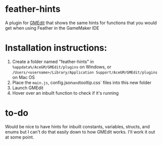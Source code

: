 # feather-hints

A plugin for [GMEdit](https://github.com/YellowAfterlife/GMEdit) that shows the same hints for functions that you would get when using Feather in the GameMaker IDE

# Installation instructions:
1. Create a folder named "feather-hints" in `%appdata%/AceGM/GMEdit/plugins` on Windows, or `/Users/<username>/Library/Application Support/AceGM/GMEdit/plugins` on Mac OS
2. Place the `main.js`, config.json` and `tooltip.css` files into this new folder
3. Launch GMEdit
4. Hover over an inbuilt function to check if it's running

# to-do

Would be nice to have hints for inbuilt constants, variables, structs, and enums but I can't do that easily down to how GMEdit works. I'll work it out at some point. 
